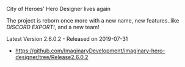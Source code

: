 City of Heroes' Hero Designer lives again

The project is reborn once more with a new name, new features..like *DISCORD EXPORT!*, and a new team!

 Latest Version 2.6.0.2 - Released on 2019-07-31
 - https://github.com/ImaginaryDevelopment/imaginary-hero-designer/tree/Release2.6.0.2
